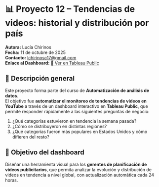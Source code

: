 # 📊 Proyecto 12 – Tendencias de videos: historial y distribución por país

**Autora:** Lucía Chirinos  
**Fecha:** 11 de octubre de 2025  
**Contacto:** [lchirinosc17@gmail.com](mailto:lchirinosc17@gmail.com)  
**Enlace al Dashboard:** [🔗 Ver en Tableau Public](https://public.tableau.com/app/profile/lucia.alejandra.chirinos.cornejo/viz/Tendenciasdevideoshistorialydistribucinporpas-LuciaChirinos/Dashboard1?publish=yes)

## 🧠 Descripción general

Este proyecto forma parte del curso de **Automatización de análisis de datos**.  
El objetivo fue **automatizar el monitoreo de tendencias de videos en YouTube** a través de un dashboard interactivo en **Tableau Public**, que permite responder rápidamente a las siguientes preguntas de negocio:

1. ¿Qué categorías estuvieron en tendencia la semana pasada?  
2. ¿Cómo se distribuyeron en distintas regiones?  
3. ¿Qué categorías fueron más populares en Estados Unidos y cómo difieren del resto?


## 🎯 Objetivo del dashboard

Diseñar una herramienta visual para los **gerentes de planificación de videos publicitarios**, que permita analizar la evolución y distribución de videos en tendencia a nivel global, con actualización automática cada 24 horas.


